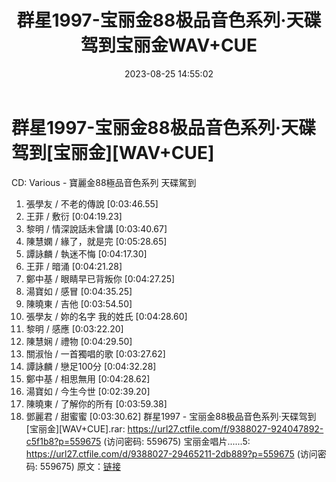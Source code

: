 ﻿---
title: 群星1997-宝丽金88极品音色系列·天碟驾到宝丽金WAV+CUE
date: 2023-08-25 14:55:02
categories: WAV车载音乐、镜像
tags: 华语中文
---
# 群星1997-宝丽金88极品音色系列·天碟驾到[宝丽金][WAV+CUE]

CD: Various - 寶麗金88極品音色系列 天碟駕到
01. 張學友 / 不老的傳說 [0:03:46.55]
02. 王菲 / 敷衍 [0:04:19.23]
03. 黎明 / 情深說話未曾講 [0:03:40.67]
04. 陳慧嫻 / 緣了，就是完 [0:05:28.65]
05. 譚詠麟 / 執迷不悔 [0:04:17.30]
06. 王菲 / 暗涌 [0:04:21.28]
07. 鄭中基 / 眼睛早已背叛你 [0:04:27.25]
08. 湯寶如 / 感冒 [0:04:35.25]
09. 陳曉東 / 吉他 [0:03:54.50]
10. 張學友 / 妳的名字 我的姓氏 [0:04:28.60]
11. 黎明 / 感應 [0:03:22.20]
12. 陳慧娴 / 禮物 [0:04:29.50]
13. 關淑怡 / 一首獨唱的歌 [0:03:27.62]
14. 譚詠麟 / 戀足100分 [0:04:32.28]
15. 鄭中基 / 相思無用 [0:04:28.62]
16. 湯寶如 / 今生今世 [0:02:39.20]
17. 陳曉東 / 了解你的所有 [0:03:59.38]
18. 鄧麗君 / 甜蜜蜜 [0:03:30.62]
群星1997 - 宝丽金88极品音色系列·天碟驾到[宝丽金][WAV+CUE].rar: https://url27.ctfile.com/f/9388027-924047892-c5f1b8?p=559675
(访问密码: 559675)
宝丽金唱片......5: https://url27.ctfile.com/d/9388027-29465211-2db889?p=559675
(访问密码: 559675)
原文：[链接](https://blog.sina.com.cn/s/blog_1647c7e760103138n.html)